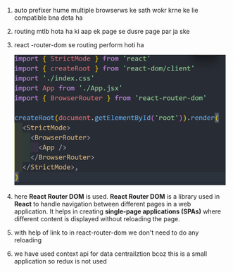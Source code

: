 1. auto prefixer hume multiple browserws ke sath wokr krne ke lie compatible bna deta ha
2. routing mtlb hota ha ki aap ek page se dusre page par ja ske
3. react -router-dom se routing perform hoti ha

   ![1741542872794](image/README/1741542872794.png)
4. here **React Router DOM** is used. **React Router DOM** is a library used in **React** to handle navigation between different pages in a web application. It helps in creating **single-page applications (SPAs)** where different content is displayed without reloading the page.
5. with help of link to in react-router-dom we don't need to do any reloading
6. we have used context api for data centrailztion bcoz this is a small application so redux is not used

